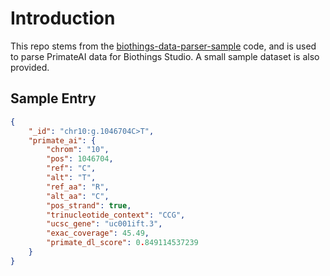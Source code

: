 # Introduction

This repo stems from the [biothings-data-parser-sample](https://github.com/TelentiLab/biothings-data-parser-sample) code, and is used to parse PrimateAI data for Biothings Studio. A small sample dataset is also provided.

## Sample Entry

```json
{
    "_id": "chr10:g.1046704C>T",
    "primate_ai": {
        "chrom": "10",
        "pos": 1046704,
        "ref": "C",
        "alt": "T",
        "ref_aa": "R",
        "alt_aa": "C",
        "pos_strand": true,
        "trinucleotide_context": "CCG",
        "ucsc_gene": "uc001ift.3",
        "exac_coverage": 45.49,
        "primate_dl_score": 0.849114537239
    }
}
```